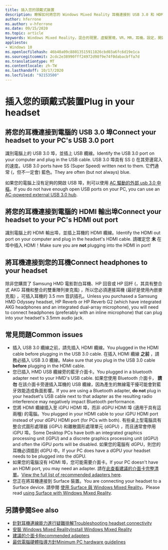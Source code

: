 ```yaml
---
title: 插入您的頭戴式裝置
description: 瞭解如何將您的 Windows Mixed Reality 耳機連接到 USB 3.0 和 HDMI，以及如何將耳機連接到耳機。
author: hferrone
ms.author: v-hferrone
ms.date: 09/15/2020
ms.topic: article
keywords: Windows Mixed Reality，混合的現實，虛擬實境，VR，MR，耳機，設定，開始使用
appliesto:
- Windows 10
ms.openlocfilehash: 46b40a09c88013515911026cbd03a6fc6d19e1ca
ms.sourcegitcommit: 2cdc2e38990fff24972d98f9e74f0dabacbffa7d
ms.translationtype: MT
ms.contentlocale: zh-TW
ms.lasthandoff: 10/17/2020
ms.locfileid: "92153500"
---
```

# <a name="plug-in-your-headset"></a><span data-ttu-id="b4efd-104">插入您的頭戴式裝置</span><span class="sxs-lookup"><span data-stu-id="b4efd-104">Plug in your headset</span></span>

## <a name="connect-your-headset-to-your-pcs-usb-30-port"></a><span data-ttu-id="b4efd-105">將您的耳機連接到電腦的 USB 3.0 埠</span><span class="sxs-lookup"><span data-stu-id="b4efd-105">Connect your headset to your PC's USB 3.0 port</span></span>

<span data-ttu-id="b4efd-106">識別電腦上的 USB 3.0 埠，並插上 USB 纜線。</span><span class="sxs-lookup"><span data-stu-id="b4efd-106">Identify the USB 3.0 port on your computer and plug in the USB cable.</span></span> <span data-ttu-id="b4efd-107">USB 3.0 埠具有 SS () 在其旁邊寫入的速度。</span><span class="sxs-lookup"><span data-stu-id="b4efd-107">USB 3.0 ports have SS (Super Speed) written next to them.</span></span> <span data-ttu-id="b4efd-108">它們通常 (，但不一定會) 藍色。</span><span class="sxs-lookup"><span data-stu-id="b4efd-108">They are often (but not always) blue.</span></span>

<span data-ttu-id="b4efd-109">如果您的電腦上沒有足夠的開啟 USB 埠，則可以使用 [AC 驅動的外部 usb 3.0 中樞](recommended-adapters-for-windows-mixed-reality-capable-pcs.md#using-external-usb-30-hubs-with-windows-mixed-reality-headsets)。</span><span class="sxs-lookup"><span data-stu-id="b4efd-109">If you do not have enough open USB ports on your PC, you can use an [AC-powered external USB 3.0 hub](recommended-adapters-for-windows-mixed-reality-capable-pcs.md#using-external-usb-30-hubs-with-windows-mixed-reality-headsets).</span></span>

## <a name="connect-your-headset-to-your-pcs-hdmi-out-port"></a><span data-ttu-id="b4efd-110">將您的耳機連接到電腦的 HDMI 輸出埠</span><span class="sxs-lookup"><span data-stu-id="b4efd-110">Connect your headset to your PC's HDMI out port</span></span>

<span data-ttu-id="b4efd-111">識別電腦上的 HDMI 輸出埠，並插上耳機的 HDMI 纜線。</span><span class="sxs-lookup"><span data-stu-id="b4efd-111">Identify the HDMI out port on your computer and plug in the headset's HDMI cable.</span></span> <span data-ttu-id="b4efd-112">請確定您 **未** 在埠中插入 HDMI！</span><span class="sxs-lookup"><span data-stu-id="b4efd-112">Make sure you are **not** plugging into the HDMI in port!</span></span>

## <a name="connect-headphones-to-your-headset"></a><span data-ttu-id="b4efd-113">將耳機連接到您的耳機</span><span class="sxs-lookup"><span data-stu-id="b4efd-113">Connect headphones to your headset</span></span>

<span data-ttu-id="b4efd-114">除非您購買了 Samsung HMD 電影對白耳機、HP 回音或 HP 回杆 (，其具有整合式 AKG 耳機和整合的雙重陣列麥克風) ，所以您必須連接耳機 (最好是使用內嵌麥克風) ，可插入耳機的 3.5 mm 音訊插孔。</span><span class="sxs-lookup"><span data-stu-id="b4efd-114">Unless you purchased a Samsung HMD Odyssey headset, HP Reverb or HP Reverb G2 (which have integrated AKG headphones and an integrated dual-array microphone), you will need to connect headphones (preferably with an inline microphone) that can plug into your headset's 3.5mm audio jack.</span></span>

## <a name="common-issues"></a><span data-ttu-id="b4efd-115">常見問題</span><span class="sxs-lookup"><span data-stu-id="b4efd-115">Common issues</span></span>
* <span data-ttu-id="b4efd-116">插入 USB 3.0 纜線之前，請先插入 HDMI 纜線。</span><span class="sxs-lookup"><span data-stu-id="b4efd-116">You plugged in the HDMI cable before plugging in the USB 3.0 cable.</span></span>  <span data-ttu-id="b4efd-117">在插入 HDMI 纜線 **之前** ，請務必插入 USB 3.0 纜線。</span><span class="sxs-lookup"><span data-stu-id="b4efd-117">Make sure that you plug in the USB 3.0 cable **before** plugging in the HDMI cable.</span></span>
* <span data-ttu-id="b4efd-118">您已插入 HMD USB 纜線旁的藍牙介面卡。</span><span class="sxs-lookup"><span data-stu-id="b4efd-118">You plugged in a bluetooth adapter next to your HMD's USB cable.</span></span>  <span data-ttu-id="b4efd-119">如果您使用 Bluetooth 介面卡， **請勿** 在該介面卡旁邊插入耳機的 USB 纜線，因為產生的無線電干擾可能會對藍牙效能造成負面影響。</span><span class="sxs-lookup"><span data-stu-id="b4efd-119">If you are using a Bluetooth adapter, **do not** plug in your headset's USB cable next to that adapter as the resulting radio interference may negatively impact Bluetooth performance.</span></span>
* <span data-ttu-id="b4efd-120">您將 HDMI 纜線插入至 iGPU HDMI 埠，而非 dGPU HDMI 埠 (適用于具有這兩種) 的電腦。</span><span class="sxs-lookup"><span data-stu-id="b4efd-120">You plugged in your HDMI cable to your iGPU HDMI port instead of your dGPU HDMI port (for PCs with both).</span></span> <span data-ttu-id="b4efd-121">有些桌上型電腦具有整合式圖形處理器 (iGPU) 和離散圖形處理單元 (dGPU) ，而且通常會停用 iGPU 埠。</span><span class="sxs-lookup"><span data-stu-id="b4efd-121">Some Desktop PCs have both an integrated graphics processing unit (iGPU) and a discrete graphics processing unit (dGPU) and often the iGPU ports will be disabled.</span></span> <span data-ttu-id="b4efd-122">如果您的電腦有 dGPU，則您的耳機必須插到 dGPU 中。</span><span class="sxs-lookup"><span data-stu-id="b4efd-122">If your PC does have a dGPU your headset needs to be plugged into the dGPU.</span></span>  
* <span data-ttu-id="b4efd-123">如果您的電腦沒有 HDMI 埠，您可能需要介面卡。</span><span class="sxs-lookup"><span data-stu-id="b4efd-123">If your PC doesn't have an HDMI port, you may need an adapter.</span></span> <span data-ttu-id="b4efd-124">請在[此查看建議的介面卡完整清單](recommended-adapters-for-windows-mixed-reality-capable-pcs.md)。</span><span class="sxs-lookup"><span data-stu-id="b4efd-124">[View the full list of recommended adapters here](recommended-adapters-for-windows-mixed-reality-capable-pcs.md).</span></span> 
* <span data-ttu-id="b4efd-125">您正在將耳機連接到 Surface 裝置。</span><span class="sxs-lookup"><span data-stu-id="b4efd-125">You are connecting your headset to a Surface device.</span></span> <span data-ttu-id="b4efd-126">請參閱 [使用 Surface 與 Windows Mixed Reality](windows-mixed-reality-minimum-pc-hardware-compatibility-guidelines.md#windows-mixed-reality-and-surface)。</span><span class="sxs-lookup"><span data-stu-id="b4efd-126">Please read [using Surface with Windows Mixed Reality](windows-mixed-reality-minimum-pc-hardware-compatibility-guidelines.md#windows-mixed-reality-and-surface).</span></span>

## <a name="see-also"></a><span data-ttu-id="b4efd-127">另請參閱</span><span class="sxs-lookup"><span data-stu-id="b4efd-127">See also</span></span>

* [<span data-ttu-id="b4efd-128">針對耳機連線能力進行疑難排解</span><span class="sxs-lookup"><span data-stu-id="b4efd-128">Troubleshooting headset connectivity</span></span>](headset-connectivity.md)
* [<span data-ttu-id="b4efd-129">安裝 Windows Mixed Reality</span><span class="sxs-lookup"><span data-stu-id="b4efd-129">Install Windows Mixed Reality</span></span>](install-windows-mixed-reality.md)
* [<span data-ttu-id="b4efd-130">建議的介面卡</span><span class="sxs-lookup"><span data-stu-id="b4efd-130">Recommended adapters</span></span>](recommended-adapters-for-windows-mixed-reality-capable-pcs.md)
* [<span data-ttu-id="b4efd-131">最低電腦硬體指導方針</span><span class="sxs-lookup"><span data-stu-id="b4efd-131">Minimum PC hardware guidelines</span></span>](windows-mixed-reality-minimum-pc-hardware-compatibility-guidelines.md)
